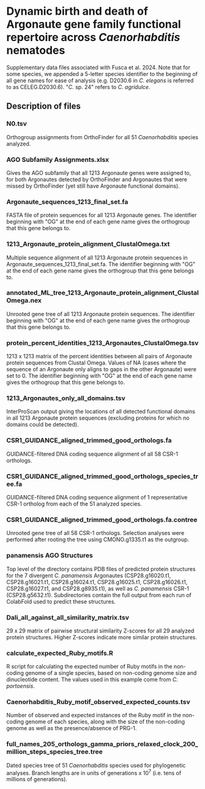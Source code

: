 # Dynamic birth and death of Argonaute gene family functional repertoire across <i>Caenorhabditis</i> nematodes
Supplementary data files associated with Fusca et al. 2024. Note that for some species, we appended a 5-letter species identifier to the beginning of all gene names for ease of analysis (e.g. D2030.6 in <i>C. elegans</i> is referred to as CELEG.D2030.6). "<i>C.</i> sp. 24" refers to <i>C. agridulce</i>.
## Description of files
### N0.tsv
Orthogroup assignments from OrthoFinder for all 51 <i>Caenorhabditis</i> species analyzed.
### AGO Subfamily Assignments.xlsx
Gives the AGO subfamily that all 1213 Argonaute genes were assigned to, for both Argonautes detected by OrthoFinder and Argonautes that were missed by OrthoFinder (yet still have Argonaute functional domains).
### Argonaute_sequences_1213_final_set.fa
FASTA file of protein sequences for all 1213 Argonaute genes. The identifier beginning with "OG" at the end of each gene name gives the orthogroup that this gene belongs to.  
### 1213_Argonaute_protein_alignment_ClustalOmega.txt
Multiple sequence alignment of all 1213 Argonaute protein sequences in Argonaute_sequences_1213_final_set.fa. The identifier beginning with "OG" at the end of each gene name gives the orthogroup that this gene belongs to. 
### annotated_ML_tree_1213_Argonaute_protein_alignment_ClustalOmega.nex
Unrooted gene tree of all 1213 Argonaute protein sequences. The identifier beginning with "OG" at the end of each gene name gives the orthogroup that this gene belongs to. 
### protein_percent_identities_1213_Argonautes_ClustalOmega.tsv
1213 x 1213 matrix of the percent identities between all pairs of Argonaute protein sequences from Clustal Omega. Values of NA (cases where the sequence of an Argonaute only aligns to gaps in the other Argonaute) were set to 0. The identifier beginning with "OG" at the end of each gene name gives the orthogroup that this gene belongs to.
### 1213_Argonautes_only_all_domains.tsv
InterProScan output giving the locations of all detected functional domains in all 1213 Argonaute protein sequences (excluding proteins for which no domains could be detected).
### CSR1_GUIDANCE_aligned_trimmed_good_orthologs.fa
GUIDANCE-filtered DNA coding sequence alignment of all 58 CSR-1 orthologs. 
### CSR1_GUIDANCE_aligned_trimmed_good_orthologs_species_tree.fa
GUIDANCE-filtered DNA coding sequence alignment of 1 representative CSR-1 ortholog from each of the 51 analyzed species.
### CSR1_GUIDANCE_aligned_trimmed_good_orthologs.fa.contree
Unrooted gene tree of all 58 CSR-1 orthologs. Selection analyses were performed after rooting the tree using CMONO.g1335.t1 as the outgroup.
### panamensis AGO Structures
Top level of the directory contains PDB files of predicted protein structures for the 7 divergent <i>C. panamensis</i> Argonautes (CSP28.g16020.t1, CSP28.g16021.t1, CSP28.g16024.t1, CSP28.g16025.t1, CSP28.g16026.t1, CSP28.g16027.t1, and CSP28.g8935.t1), as well as <i>C. panamensis</i> CSR-1 (CSP28.g5632.t1). Subdirectories contain the full output from each run of ColabFold used to predict these structures.
### Dali_all_against_all_similarity_matrix.tsv
29 x 29 matrix of pairwise structural similarity Z-scores for all 29 analyzed protein structures. Higher Z-scores indicate more similar protein structures.
### calculate_expected_Ruby_motifs.R
R script for calculating the expected number of Ruby motifs in the non-coding genome of a single species, based on non-coding genome size and dinucleotide content. The values used in this example come from <i>C. portoensis</i>.
### Caenorhabditis_Ruby_motif_observed_expected_counts.tsv
Number of observed and expected instances of the Ruby motif in the non-coding genome of each species, along with the size of the non-coding genome as well as the presence/absence of PRG-1.
### full_names_205_orthologs_gamma_priors_relaxed_clock_200_million_steps_species_tree.tree
Dated species tree of 51 <i>Caenorhabditis</i> species used for phylogenetic analyses. Branch lengths are in units of generations x 10<sup>7</sup> (i.e. tens of millions of generations).
